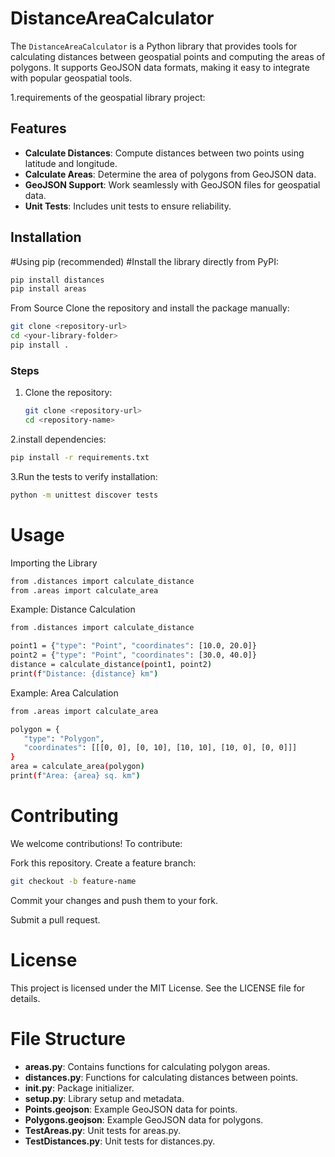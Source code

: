 # DistanceAreaCalculator

The `DistanceAreaCalculator` is a Python library that provides tools for calculating distances between geospatial points and computing the areas of polygons. It supports GeoJSON data formats, making it easy to integrate with popular geospatial tools.

1.requirements of the geospatial library project:

## Features
- **Calculate Distances**: Compute distances between two points using latitude and longitude.
- **Calculate Areas**: Determine the area of polygons from GeoJSON data.
- **GeoJSON Support**: Work seamlessly with GeoJSON files for geospatial data.
- **Unit Tests**: Includes unit tests to ensure reliability.

## Installation
#Using pip (recommended)
#Install the library directly from PyPI:

   ```bash
pip install distances
pip install areas
   ```
From Source
Clone the repository and install the package manually:

   ```bash
git clone <repository-url>
cd <your-library-folder>
pip install .

   ```


### Steps
1. Clone the repository:
   ```bash
   git clone <repository-url>
   cd <repository-name>

2.install dependencies:
   ```bash
pip install -r requirements.txt

   ```
3.Run the tests to verify installation:
  ```bash
python -m unittest discover tests
   ```

# Usage

Importing the Library
 ```bash
from .distances import calculate_distance
from .areas import calculate_area
   ```
Example: Distance Calculation

 ```bash
from .distances import calculate_distance

point1 = {"type": "Point", "coordinates": [10.0, 20.0]}
point2 = {"type": "Point", "coordinates": [30.0, 40.0]}
distance = calculate_distance(point1, point2)
print(f"Distance: {distance} km")
   ```

Example: Area Calculation
 ```bash
from .areas import calculate_area

polygon = {
    "type": "Polygon",
    "coordinates": [[[0, 0], [0, 10], [10, 10], [10, 0], [0, 0]]]
}
area = calculate_area(polygon)
print(f"Area: {area} sq. km")
   ```

# Contributing

We welcome contributions! To contribute:

Fork this repository.
Create a feature branch:
 ```bash
git checkout -b feature-name
   ```
Commit your changes and push them to your fork.

Submit a pull request.


# License

This project is licensed under the MIT License. See the LICENSE file for details.

# File Structure

- **areas.py**: Contains functions for calculating polygon areas.
- **distances.py**: Functions for calculating distances between points.
- **init.py**: Package initializer.
- **setup.py**: Library setup and metadata.
- **Points.geojson**: Example GeoJSON data for points.
- **Polygons.geojson**: Example GeoJSON data for polygons.
- **TestAreas.py**: Unit tests for areas.py.
- **TestDistances.py**: Unit tests for distances.py.


